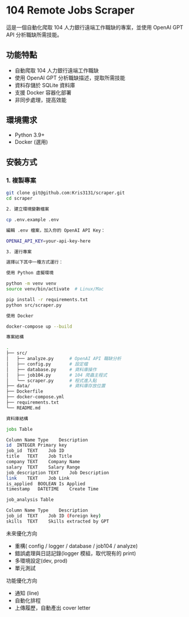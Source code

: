 # 104 Remote Jobs Scraper

這是一個自動化爬取 104 人力銀行遠端工作職缺的專案，並使用 OpenAI GPT API 分析職缺所需技能。

## 功能特點

- 自動爬取 104 人力銀行遠端工作職缺
- 使用 OpenAI GPT 分析職缺描述，提取所需技能
- 資料存儲於 SQLite 資料庫
- 支援 Docker 容器化部署
- 非同步處理，提高效能

## 環境需求

- Python 3.9+
- Docker (選用)

## 安裝方式

### 1. 複製專案

```sh
git clone git@github.com:Kris3131/scraper.git
cd scraper

2. 建立環境變數檔案

cp .env.example .env

編輯 .env 檔案，加入你的 OpenAI API Key：

OPENAI_API_KEY=your-api-key-here

3. 運行專案

選擇以下其中一種方式運行：

使用 Python 虛擬環境

python -m venv venv
source venv/bin/activate  # Linux/Mac

pip install -r requirements.txt
python src/scraper.py

使用 Docker

docker-compose up --build

專案結構

.
├── src/
│   ├── analyze.py      # OpenAI API 職缺分析
│   ├── config.py       # 設定檔
│   ├── database.py     # 資料庫操作
│   ├── job104.py       # 104 爬蟲主程式
│   └── scraper.py      # 程式進入點
├── data/               # 資料庫存放位置
├── Dockerfile
├── docker-compose.yml
├── requirements.txt
└── README.md

資料庫結構

jobs Table

Column Name	Type	Description
id	INTEGER	Primary key
job_id	TEXT	Job ID
title	TEXT	Job Title
company	TEXT	Company Name
salary	TEXT	Salary Range
job_description	TEXT	Job Description
link	TEXT	Job Link
is_applied	BOOLEAN	Is Applied
timestamp	DATETIME	Create Time

job_analysis Table

Column Name	Type	Description
job_id	TEXT	Job ID (Foreign key)
skills	TEXT	Skills extracted by GPT

```

未來優化方向

- 重構( config / logger / database / job104 / analyze)
- 錯誤處理與日誌記錄(logger 模組，取代現有的 print)
- 多環境設定(dev, prod)
- 單元測試

功能優化方向

- 通知 (line)
- 自動化排程
- 上傳履歷，自動產出 cover letter
